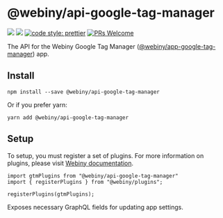 # @webiny/api-google-tag-manager
[![](https://img.shields.io/npm/dw/@webiny/api-google-tag-manager.svg)](https://www.npmjs.com/package/@webiny/api-google-tag-manager) 
[![](https://img.shields.io/npm/v/@webiny/api-google-tag-manager.svg)](https://www.npmjs.com/package/@webiny/api-google-tag-manager)
[![code style: prettier](https://img.shields.io/badge/code_style-prettier-ff69b4.svg?style=flat-square)](https://github.com/prettier/prettier)
[![PRs Welcome](https://img.shields.io/badge/PRs-welcome-brightgreen.svg?style=flat-square)](http://makeapullrequest.com)

The API for the Webiny Google Tag Manager ([@webiny/app-google-tag-manager](../@webiny/app-google-tag-manager)) app.
    
## Install
```
npm install --save @webiny/api-google-tag-manager
```

Or if you prefer yarn: 
```
yarn add @webiny/api-google-tag-manager
```

## Setup
To setup, you must register a set of plugins. For more information on 
plugins, please visit [Webiny documentation](https://docs.webiny.com/docs/developer-tutorials/plugins-crash-course).

```
import gtmPlugins from "@webiny/api-google-tag-manager"
import { registerPlugins } from "@webiny/plugins";

registerPlugins(gtmPlugins);
```

Exposes necessary GraphQL fields for updating app settings.
